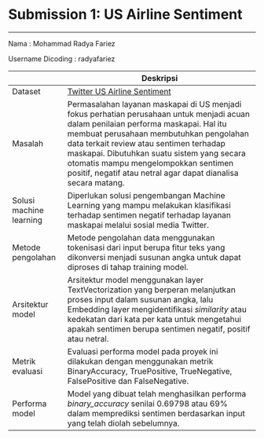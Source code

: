 # Submission 1: US Airline Sentiment
-------------------------------------------------------------------

Nama : Mohammad Radya Fariez

Username Dicoding : radyafariez

|	                       | Deskripsi                                                            |
|------------------------|----------------------------------------------------------------------|
|Dataset                 | [Twitter US Airline Sentiment](https://www.kaggle.com/datasets/crowdflower/twitter-airline-sentiment?select=Tweets.csv)                                                                              |
|Masalah                 | Permasalahan layanan maskapai di US menjadi fokus perhatian perusahaan untuk menjadi acuan dalam penilaian performa maskapai. Hal itu membuat perusahaan membutuhkan pengolahan data terkait review atau sentimen terhadap maskapai. Dibutuhkan suatu sistem yang secara otomatis mampu mengelompokkan sentimen positif, negatif atau netral agar dapat dianalisa secara matang.                                                                        |
|Solusi machine learning | Diperlukan solusi pengembangan Machine Learning yang mampu melakukan klasifikasi terhadap sentimen negatif terhadap layanan maskapai melalui sosial media Twitter.                                 |
|Metode pengolahan	     | Metode pengolahan data menggunakan tokenisasi dari input berupa fitur teks yang dikonversi menjadi susunan angka untuk dapat diproses di tahap training model.                                     |
|Arsitektur model	       | Arsitektur model menggunakan layer TextVectorization yang berperan melanjutkan proses input dalam susunan angka, lalu Embedding layer mengidentifikasi _similarity_ atau kedekatan dari kata per kata untuk mengetahui apakah sentimen berupa sentimen negatif, positif atau netral.                                          |
|Metrik evaluasi	       | Evaluasi performa model pada proyek ini dilakukan dengan menggunakan metrik BinaryAccuracy, TruePositive, TrueNegative, FalsePositive dan FalseNegative.                                    |
|Performa model	         | Model yang dibuat telah menghasilkan performa _binary_accuracy_ senilai 0.69798 atau 69% dalam memprediksi sentimen berdasarkan input yang telah diolah sebelumnya.                                        |
